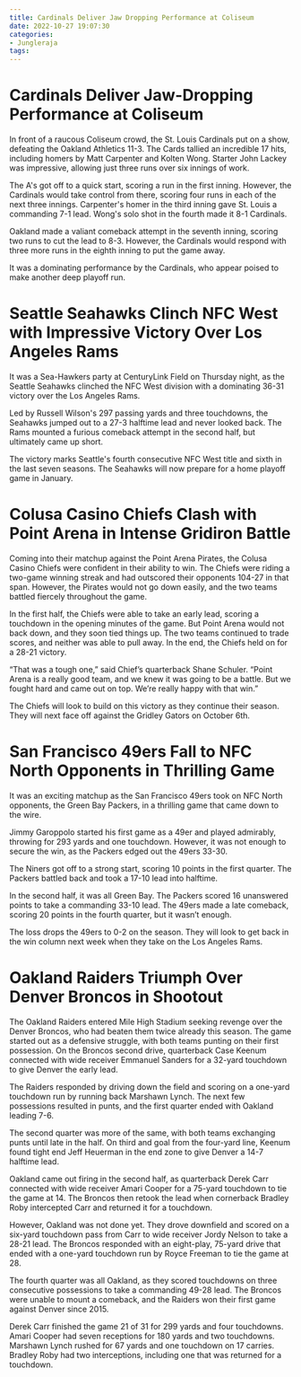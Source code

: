 ```yaml
---
title: Cardinals Deliver Jaw Dropping Performance at Coliseum
date: 2022-10-27 19:07:30
categories:
- Jungleraja
tags:
---
```



#  Cardinals Deliver Jaw-Dropping Performance at Coliseum

In front of a raucous Coliseum crowd, the St. Louis Cardinals put on a show, defeating the Oakland Athletics 11-3. The Cards tallied an incredible 17 hits, including homers by Matt Carpenter and Kolten Wong. Starter John Lackey was impressive, allowing just three runs over six innings of work.

The A's got off to a quick start, scoring a run in the first inning. However, the Cardinals would take control from there, scoring four runs in each of the next three innings. Carpenter's homer in the third inning gave St. Louis a commanding 7-1 lead. Wong's solo shot in the fourth made it 8-1 Cardinals.

Oakland made a valiant comeback attempt in the seventh inning, scoring two runs to cut the lead to 8-3. However, the Cardinals would respond with three more runs in the eighth inning to put the game away.

It was a dominating performance by the Cardinals, who appear poised to make another deep playoff run.

#  Seattle Seahawks Clinch NFC West with Impressive Victory Over Los Angeles Rams

It was a Sea-Hawkers party at CenturyLink Field on Thursday night, as the Seattle Seahawks clinched the NFC West division with a dominating 36-31 victory over the Los Angeles Rams.

Led by Russell Wilson's 297 passing yards and three touchdowns, the Seahawks jumped out to a 27-3 halftime lead and never looked back. The Rams mounted a furious comeback attempt in the second half, but ultimately came up short.

The victory marks Seattle's fourth consecutive NFC West title and sixth in the last seven seasons. The Seahawks will now prepare for a home playoff game in January.

#  Colusa Casino Chiefs Clash with Point Arena in Intense Gridiron Battle

Coming into their matchup against the Point Arena Pirates, the Colusa Casino Chiefs were confident in their ability to win. The Chiefs were riding a two-game winning streak and had outscored their opponents 104-27 in that span. However, the Pirates would not go down easily, and the two teams battled fiercely throughout the game.

In the first half, the Chiefs were able to take an early lead, scoring a touchdown in the opening minutes of the game. But Point Arena would not back down, and they soon tied things up. The two teams continued to trade scores, and neither was able to pull away. In the end, the Chiefs held on for a 28-21 victory.

“That was a tough one,” said Chief’s quarterback Shane Schuler. “Point Arena is a really good team, and we knew it was going to be a battle. But we fought hard and came out on top. We’re really happy with that win.”

The Chiefs will look to build on this victory as they continue their season. They will next face off against the Gridley Gators on October 6th.

#  San Francisco 49ers Fall to NFC North Opponents in Thrilling Game

It was an exciting matchup as the San Francisco 49ers took on NFC North opponents, the Green Bay Packers, in a thrilling game that came down to the wire.

Jimmy Garoppolo started his first game as a 49er and played admirably, throwing for 293 yards and one touchdown. However, it was not enough to secure the win, as the Packers edged out the 49ers 33-30.

The Niners got off to a strong start, scoring 10 points in the first quarter. The Packers battled back and took a 17-10 lead into halftime.

In the second half, it was all Green Bay. The Packers scored 16 unanswered points to take a commanding 33-10 lead. The 49ers made a late comeback, scoring 20 points in the fourth quarter, but it wasn’t enough.

The loss drops the 49ers to 0-2 on the season. They will look to get back in the win column next week when they take on the Los Angeles Rams.

#  Oakland Raiders Triumph Over Denver Broncos in Shootout

The Oakland Raiders entered Mile High Stadium seeking revenge over the Denver Broncos, who had beaten them twice already this season. The game started out as a defensive struggle, with both teams punting on their first possession. On the Broncos second drive, quarterback Case Keenum connected with wide receiver Emmanuel Sanders for a 32-yard touchdown to give Denver the early lead.

The Raiders responded by driving down the field and scoring on a one-yard touchdown run by running back Marshawn Lynch. The next few possessions resulted in punts, and the first quarter ended with Oakland leading 7-6.

The second quarter was more of the same, with both teams exchanging punts until late in the half. On third and goal from the four-yard line, Keenum found tight end Jeff Heuerman in the end zone to give Denver a 14-7 halftime lead.

Oakland came out firing in the second half, as quarterback Derek Carr connected with wide receiver Amari Cooper for a 75-yard touchdown to tie the game at 14. The Broncos then retook the lead when cornerback Bradley Roby intercepted Carr and returned it for a touchdown.

However, Oakland was not done yet. They drove downfield and scored on a six-yard touchdown pass from Carr to wide receiver Jordy Nelson to take a 28-21 lead. The Broncos responded with an eight-play, 75-yard drive that ended with a one-yard touchdown run by Royce Freeman to tie the game at 28.

The fourth quarter was all Oakland, as they scored touchdowns on three consecutive possessions to take a commanding 49-28 lead. The Broncos were unable to mount a comeback, and the Raiders won their first game against Denver since 2015.

Derek Carr finished the game 21 of 31 for 299 yards and four touchdowns. Amari Cooper had seven receptions for 180 yards and two touchdowns. Marshawn Lynch rushed for 67 yards and one touchdown on 17 carries. Bradley Roby had two interceptions, including one that was returned for a touchdown.